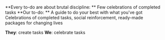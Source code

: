**Every to-do are about brutal discipline: **
Few celebrations of completed tasks 
**Our to-do: **
A guide to do your best with what you've got 
Celebrations of completed tasks, social reinforcement, ready-made packages for changing lives

**They**: create tasks 
**We**: celebrate tasks
